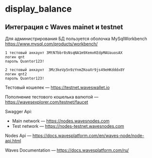 # display_balance
 
## Интеграция с Waves mainet и testnet
 
Для администрирования БД пользуется оболочка MySqlWorkbench https://www.mysql.com/products/workbench/
 
```
1 тестовый аккаунт 3MtN7bbr8sNsqNA1m9XemxKEdpMAUauosAX 
логин qnt
пароль Quantor123!
```
```
2 тестовый аккаунт  3Mz3keVp5n9zYnmZKoaXr9js49eHKdddx8Y
логин qnt2
пароль Quantor123!
```

Тестовый кошелек — https://testnet.waveswallet.io

Пополнение тестового кошелька валютой — https://wavesexplorer.com/testnet/faucet

 Swagger Api:
  * Main network — https://nodes.wavesnodes.com
  * Test network — https://nodes-testnet.wavesnodes.com
  
Nodes Api — https://docs.wavesplatform.com/en/waves-node/node-api.html

Waves Documentation — https://docs.wavesplatform.com/ru/
  
